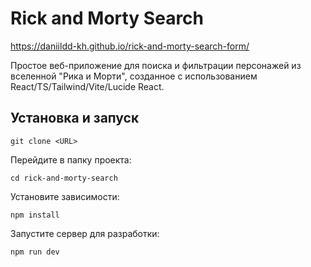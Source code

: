 # Rick and Morty Search
https://daniildd-kh.github.io/rick-and-morty-search-form/

Простое веб-приложение для поиска и фильтрации персонажей из вселенной "Рика и Морти", созданное с использованием React/TS/Tailwind/Vite/Lucide React.

## Установка и запуск

```
git clone <URL>
```
Перейдите в папку проекта:
```
cd rick-and-morty-search
```
Установите зависимости:
```
npm install
```
Запустите сервер для разработки:
```
npm run dev
```
